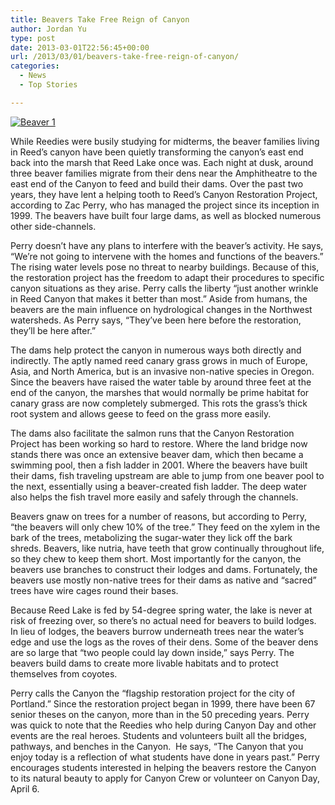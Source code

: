 ```yaml
---
title: Beavers Take Free Reign of Canyon
author: Jordan Yu
type: post
date: 2013-03-01T22:56:45+00:00
url: /2013/03/01/beavers-take-free-reign-of-canyon/
categories:
  - News
  - Top Stories

---
```

[<img class="aligncenter size-full wp-image-2114" alt="Beaver 1" src="https://i2.wp.com/www.reedquest.org/wp-content/uploads/2013/03/Beaver-pic-3_web.jpg?resize=770%2C600" data-recalc-dims="1" />][1]

While Reedies were busily studying for midterms, the beaver families living in Reed&#8217;s canyon have been quietly transforming the canyon&#8217;s east end back into the marsh that Reed Lake once was. Each night at dusk, around three beaver families migrate from their dens near the Amphitheatre to the east end of the Canyon to feed and build their dams. Over the past two years, they have lent a helping tooth to Reed&#8217;s Canyon Restoration Project, according to Zac Perry, who has managed the project since its inception in 1999. The beavers have built four large dams, as well as blocked numerous other side-channels.

Perry doesn’t have any plans to interfere with the beaver’s activity. He says, “We’re not going to intervene with the homes and functions of the beavers.” The rising water levels pose no threat to nearby buildings. Because of this, the restoration project has the freedom to adapt their procedures to specific canyon situations as they arise. Perry calls the liberty “just another wrinkle in Reed Canyon that makes it better than most.” Aside from humans, the beavers are the main influence on hydrological changes in the Northwest watersheds. As Perry says, “They’ve been here before the restoration, they’ll be here after.”

The dams help protect the canyon in numerous ways both directly and indirectly. The aptly named reed canary grass grows in much of Europe, Asia, and North America, but is an invasive non-native species in Oregon. Since the beavers have raised the water table by around three feet at the end of the canyon, the marshes that would normally be prime habitat for canary grass are now completely submerged. This rots the grass’s thick root system and allows geese to feed on the grass more easily.

The dams also facilitate the salmon runs that the Canyon Restoration Project has been working so hard to restore. Where the land bridge now stands there was once an extensive beaver dam, which then became a swimming pool, then a fish ladder in 2001. Where the beavers have built their dams, fish traveling upstream are able to jump from one beaver pool to the next, essentially using a beaver-created fish ladder. The deep water also helps the fish travel more easily and safely through the channels.

Beavers gnaw on trees for a number of reasons, but according to Perry, “the beavers will only chew 10% of the tree.” They feed on the xylem in the bark of the trees, metabolizing the sugar-water they lick off the bark shreds. Beavers, like nutria, have teeth that grow continually throughout life, so they chew to keep them short. Most importantly for the canyon, the beavers use branches to construct their lodges and dams. Fortunately, the beavers use mostly non-native trees for their dams as native and “sacred” trees have wire cages round their bases.

Because Reed Lake is fed by 54-degree spring water, the lake is never at risk of freezing over, so there’s no actual need for beavers to build lodges. In lieu of lodges, the beavers burrow underneath trees near the water’s edge and use the logs as the roves of their dens. Some of the beaver dens are so large that “two people could lay down inside,” says Perry. The beavers build dams to create more livable habitats and to protect themselves from coyotes.

Perry calls the Canyon the “flagship restoration project for the city of Portland.” Since the restoration project began in 1999, there have been 67 senior theses on the canyon, more than in the 50 preceding years. Perry was quick to note that the Reedies who help during Canyon Day and other events are the real heroes. Students and volunteers built all the bridges, pathways, and benches in the Canyon.  He says, “The Canyon that you enjoy today is a reflection of what students have done in years past.” Perry encourages students interested in helping the beavers restore the Canyon to its natural beauty to apply for Canyon Crew or volunteer on Canyon Day, April 6.

 [1]: https://i2.wp.com/www.reedquest.org/wp-content/uploads/2013/03/Beaver-pic-3_web.jpg